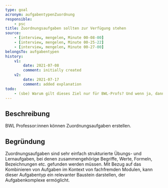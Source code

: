 ```yaml
---
type: goal
acronym: aufgabentypenZuordnung
responsible: 
    - psc
title: Zuordnungsaufgaben sollten zur Verfügung stehen
source:
    - [interview, mengelen, Minute 00-08-00]
    - [interview, mengelen, Minute 00-25-22]
    - [interview, mengelen, Minute 00-27-00]
belongsTo: aufgabentypen
history:
    v1:
        date: 2021-07-08
        comment: initially created
    v2:
        date: 2021-07-17
        comment: added explanation
todo:
    - (sbe) Warum gilt dieses Ziel nur für BWL-Profs? Und wenn ja, dann sollte das im Titel reflektiert sein.
---
```


## Beschreibung

BWL Professor:innen können Zuordnungsaufgaben erstellen.

## Begründung

Zuordnungsaufgaben sind sehr einfach strukturierte Übungs- und Lernaufgaben, bei denen zusammengehörige Begriffe, Werte, Formeln, Bezeichnungen etc. gefunden werden müssen. Mit Bezug auf das Kombinieren von Aufgaben im Kontext von fachfremden Modulen, kann dieser Aufgabentyp ein relevanter Baustein darstellen, der Aufgabenkomplexe ermöglicht.